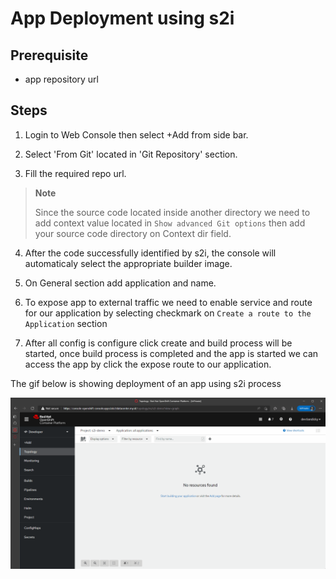 # App Deployment using s2i

## Prerequisite

* app repository url

## Steps

1. Login to Web Console then select +Add from side bar.

2. Select 'From Git' located in 'Git Repository' section.

3. Fill the required repo url.

> **Note**
>
> Since the source code located inside another directory we need to add context value located in `Show advanced Git options` then add your source code directory on Context dir field.

4. After the code successfully identified by s2i, the console will automaticaly select the appropriate builder image.

5. On General section add application and name.

6. To expose app to external traffic we need to enable service and route for our application by selecting checkmark on `Create a route to the Application` section 

7. After all config is configure click create and build process will be started, once build process is completed and the app is started we can access the app by click the expose route to our application.

The gif below is showing deployment of an app using s2i process

![s2iprocess.gif](../docs/images/s2iProcess.gif)